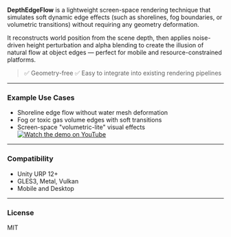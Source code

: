 **DepthEdgeFlow** is a lightweight screen-space rendering technique that simulates soft dynamic edge effects (such as shorelines, fog boundaries, or volumetric transitions) without requiring any geometry deformation.

It reconstructs world position from the scene depth, then applies noise-driven height perturbation and alpha blending to create the illusion of natural flow at object edges — perfect for mobile and resource-constrained platforms.

> ✅ Geometry-free
> ✅ Easy to integrate into existing rendering pipelines

---

### Example Use Cases

- Shoreline edge flow without water mesh deformation  
- Fog or toxic gas volume edges with soft transitions  
- Screen-space "volumetric-lite" visual effects
[![Watch the demo on YouTube](https://img.youtube.com/vi/_a9CZXP_7Bs/maxresdefault.jpg)](https://www.youtube.com/watch?v=_a9CZXP_7Bs)
---

### Compatibility

- Unity URP 12+  
- GLES3, Metal, Vulkan  
- Mobile and Desktop

---

### License

MIT
